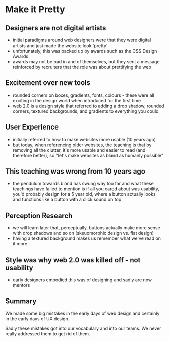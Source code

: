 
# Make it Pretty

## Designers are not digital artists

- initial paradigms around web designers were that they were digital artists and just made the website look 'pretty'
- unfortunately, this was backed up by awards such as the CSS Design Awards
- awards may not be bad in and of themselves, but they sent a message reinforced by recruiters that the role was about prettifying the web

## Excitement over new tools

- rounded corners on boxes, gradients, fonts, colours - these were all exciting in the design world when introduced for the first time
- web 2.0 is a design style that referred to adding a drop shadow, rounded corners, textured backgrounds, and gradients to everything you could

## User Experience

- initially referred to how to make websites more usable (10 years ago)
- but today, when referencing older websites, the teaching is that by removing all the clutter, it's more usable and easier to read (and therefore better), so "let's make websites as bland as humanly possible"

## This teaching was wrong from 10 years ago

- the pendulum towards bland has swung way too far and what these teachings have failed to mention is if all you cared about was usability, you'd probably design for a 5 year old, where a button actually looks and functions like a button with a click sound on top

## Perception Research

- we will learn later that, perceptually, buttons actually make more sense with drop shadows and so on (skeuomorphic design vs. flat design)
- having a textured background makes us remember what we've read on it more

## Style was why web 2.0 was killed off - not usability

- early designers embodied this was of designing and sadly are now mentors

## Summary

We made some big mistakes in the early days of web design and certainly in the early days of UX design.

Sadly these mistakes got into our vocabulary and into our teams.
We never really addressed them to get rid of them.
